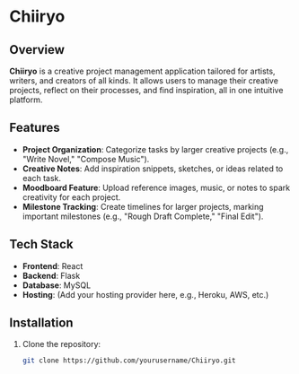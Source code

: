 # Chiiryo

## Overview
**Chiiryo** is a creative project management application tailored for artists, writers, and creators of all kinds. It allows users to manage their creative projects, reflect on their processes, and find inspiration, all in one intuitive platform.

## Features
- **Project Organization**: Categorize tasks by larger creative projects (e.g., "Write Novel," "Compose Music").
- **Creative Notes**: Add inspiration snippets, sketches, or ideas related to each task.
- **Moodboard Feature**: Upload reference images, music, or notes to spark creativity for each project.
- **Milestone Tracking**: Create timelines for larger projects, marking important milestones (e.g., "Rough Draft Complete," "Final Edit").

## Tech Stack
- **Frontend**: React
- **Backend**: Flask
- **Database**: MySQL
- **Hosting**: (Add your hosting provider here, e.g., Heroku, AWS, etc.)

## Installation
1. Clone the repository:
   ```bash
   git clone https://github.com/yourusername/Chiiryo.git

